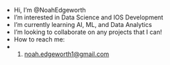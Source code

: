 -  Hi, I’m @NoahEdgeworth
-  I’m interested in Data Science and IOS Development
-  I’m currently learning AI, ML, and Data Analytics 
-  I’m looking to collaborate on any projects that I can!
-  How to reach me:
-   1) noah.edgeworth1@gmail.com


